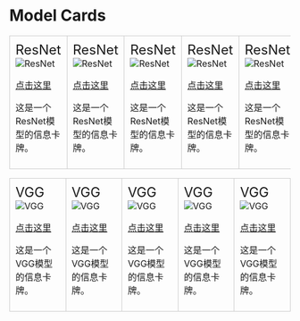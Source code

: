 # Model Cards
<table cellspacing="0" cellpadding="0">
<!-- 第1行 -->
<tr>
    <td style="border: 1px solid #ccc; padding: 10px; margin: 10px;">
        <div style="display: inline-block; border-radius: 5px;">
        <!-- 模型名称 -->
        <span style="font-size: 24px;">ResNet</span>
        <!-- 模型图标 -->
        <img src="https://img.shields.io/badge/🃏-ResNet-color.svg" alt="ResNet">
        <!-- 模型链接 -->
        <p><a href="https://example.com">点击这里</a></p>
        <!-- 模型描述 -->
        <p>这是一个ResNet模型的信息卡牌。</p>
        </div>
    </td>
<!-- 添加其他模型信息卡牌 -->
    <td style="border: 1px solid #ccc; padding: 10px; margin: 10px;">
        <div style="display: inline-block; border-radius: 5px;">
        <!-- 模型名称 -->
        <span style="font-size: 24px;">ResNet</span>
        <!-- 模型图标 -->
        <img src="https://img.shields.io/badge/🃏-ResNet-color.svg" alt="ResNet">
        <!-- 模型链接 -->
        <p><a href="https://example.com">点击这里</a></p>
        <!-- 模型描述 -->
        <p>这是一个ResNet模型的信息卡牌。</p>
        </div>
    </td>
<!-- 添加其他模型信息卡牌 -->
    <td style="border: 1px solid #ccc; padding: 10px; margin: 10px;">
        <div style="display: inline-block; border-radius: 5px;">
        <!-- 模型名称 -->
        <span style="font-size: 24px;">ResNet</span>
        <!-- 模型图标 -->
        <img src="https://img.shields.io/badge/🃏-ResNet-color.svg" alt="ResNet">
        <!-- 模型链接 -->
        <p><a href="https://example.com">点击这里</a></p>
        <!-- 模型描述 -->
        <p>这是一个ResNet模型的信息卡牌。</p>
        </div>
    </td>
<!-- 添加其他模型信息卡牌 -->
    <td style="border: 1px solid #ccc; padding: 10px; margin: 10px;">
        <div style="display: inline-block; border-radius: 5px;">
        <!-- 模型名称 -->
        <span style="font-size: 24px;">ResNet</span>
        <!-- 模型图标 -->
        <img src="https://img.shields.io/badge/🃏-ResNet-color.svg" alt="ResNet">
        <!-- 模型链接 -->
        <p><a href="https://example.com">点击这里</a></p>
        <!-- 模型描述 -->
        <p>这是一个ResNet模型的信息卡牌。</p>
        </div>
    </td>
<!-- 添加其他模型信息卡牌 -->
    <td style="border: 1px solid #ccc; padding: 10px; margin: 10px;">
        <div style="display: inline-block; border-radius: 5px;">
        <!-- 模型名称 -->
        <span style="font-size: 24px;">ResNet</span>
        <!-- 模型图标 -->
        <img src="https://img.shields.io/badge/🃏-ResNet-color.svg" alt="ResNet">
        <!-- 模型链接 -->
        <p><a href="https://example.com">点击这里</a></p>
        <!-- 模型描述 -->
        <p>这是一个ResNet模型的信息卡牌。</p>
        </div>
    </td>
</tr>
<!-- 添加其他表格行 -->
</table>

<table cellspacing="0" cellpadding="0">
<!-- 第1行 -->
<tr>
    <td style="border: 1px solid #ccc; padding: 10px; margin: 10px;">
        <div style="display: inline-block; border-radius: 5px;">
        <!-- 模型名称 -->
        <span style="font-size: 24px;">VGG</span>
        <!-- 模型图标 -->
        <img src="https://img.shields.io/badge/🃏-VGG-color.svg" alt="VGG">
        <!-- 模型链接 -->
        <p><a href="https://example.com">点击这里</a></p>
        <!-- 模型描述 -->
        <p>这是一个VGG模型的信息卡牌。</p>
        </div>
    </td>
<!-- 添加其他模型信息卡牌 -->
    <td style="border: 1px solid #ccc; padding: 10px; margin: 10px;">
        <div style="display: inline-block; border-radius: 5px;">
        <!-- 模型名称 -->
        <span style="font-size: 24px;">VGG</span>
        <!-- 模型图标 -->
        <img src="https://img.shields.io/badge/🃏-VGG-color.svg" alt="VGG">
        <!-- 模型链接 -->
        <p><a href="https://example.com">点击这里</a></p>
        <!-- 模型描述 -->
        <p>这是一个VGG模型的信息卡牌。</p>
        </div>
    </td>
<!-- 添加其他模型信息卡牌 -->
    <td style="border: 1px solid #ccc; padding: 10px; margin: 10px;">
        <div style="display: inline-block; border-radius: 5px;">
        <!-- 模型名称 -->
        <span style="font-size: 24px;">VGG</span>
        <!-- 模型图标 -->
        <img src="https://img.shields.io/badge/🃏-VGG-color.svg" alt="VGG">
        <!-- 模型链接 -->
        <p><a href="https://example.com">点击这里</a></p>
        <!-- 模型描述 -->
        <p>这是一个VGG模型的信息卡牌。</p>
        </div>
    </td>
<!-- 添加其他模型信息卡牌 -->
    <td style="border: 1px solid #ccc; padding: 10px; margin: 10px;">
        <div style="display: inline-block; border-radius: 5px;">
        <!-- 模型名称 -->
        <span style="font-size: 24px;">VGG</span>
        <!-- 模型图标 -->
        <img src="https://img.shields.io/badge/🃏-VGG-color.svg" alt="VGG">
        <!-- 模型链接 -->
        <p><a href="https://example.com">点击这里</a></p>
        <!-- 模型描述 -->
        <p>这是一个VGG模型的信息卡牌。</p>
        </div>
    </td>
<!-- 添加其他模型信息卡牌 -->
    <td style="border: 1px solid #ccc; padding: 10px; margin: 10px;">
        <div style="display: inline-block; border-radius: 5px;">
        <!-- 模型名称 -->
        <span style="font-size: 24px;">VGG</span>
        <!-- 模型图标 -->
        <img src="https://img.shields.io/badge/🃏-VGG-color.svg" alt="VGG">
        <!-- 模型链接 -->
        <p><a href="https://example.com">点击这里</a></p>
        <!-- 模型描述 -->
        <p>这是一个VGG模型的信息卡牌。</p>
        </div>
    </td>
</tr>
<!-- 添加其他表格行 -->
</table>